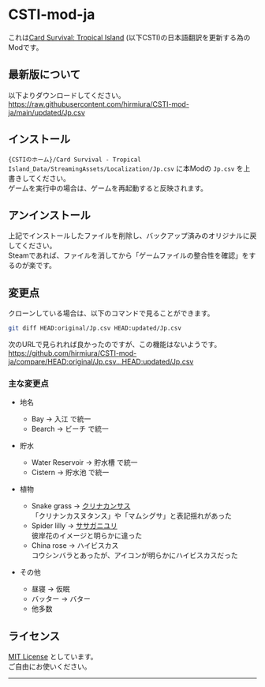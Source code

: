 # CSTI-mod-ja

これは[Card Survival: Tropical Island] (以下CSTI)の日本語翻訳を更新する為のModです。

## 最新版について

以下よりダウンロードしてください。  
https://raw.githubusercontent.com/hirmiura/CSTI-mod-ja/main/updated/Jp.csv

## インストール

`{CSTIのホーム}/Card Survival - Tropical Island_Data/StreamingAssets/Localization/Jp.csv` に本Modの `Jp.csv` を上書きしてください。  
ゲームを実行中の場合は、ゲームを再起動すると反映されます。

## アンインストール

上記でインストールしたファイルを削除し、バックアップ済みのオリジナルに戻してください。  
Steamであれば、ファイルを消してから「ゲームファイルの整合性を確認」をするのが楽です。

## 変更点

クローンしている場合は、以下のコマンドで見ることができます。

```bash
git diff HEAD:original/Jp.csv HEAD:updated/Jp.csv
```

次のURLで見られれば良かったのですが、この機能はないようです。  
https://github.com/hirmiura/CSTI-mod-ja/compare/HEAD:original/Jp.csv...HEAD:updated/Jp.csv

### 主な変更点

* 地名
  * Bay → 入江 で統一
  * Bearch → ビーチ で統一

* 貯水
  * Water Reservoir → 貯水槽 で統一
  * Cistern → 貯水池 で統一

* 植物
  * Snake grass → [クリナカンサス](https://en.wikipedia.org/wiki/Clinacanthus_nutans)  
    「クリナンカスヌタンス」や「マムシグサ」と表記揺れがあった
  * Spider lilly → [ササガニユリ](https://en.wikipedia.org/wiki/Hymenocallis_speciosa)  
    彼岸花のイメージと明らかに違った
  * China rose → ハイビスカス  
    コウシンバラとあったが、アイコンが明らかにハイビスカスだった

* その他
  * 昼寝 → 仮眠
  * バッター → バター
  * 他多数

## ライセンス

[MIT License] としています。  
ご自由にお使いください。

---

[Card Survival: Tropical Island]: https://store.steampowered.com/app/1694420/Card_Survival_Tropical_Island/
[MIT License]: https://opensource.org/license/mit/
